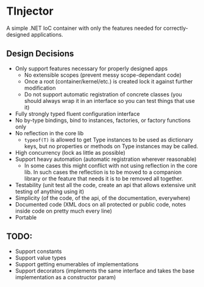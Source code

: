 # TInjector
A simple .NET IoC container with only the features needed for correctly-designed applications.

## Design Decisions
* Only support features necessary for properly designed apps 
	* No extensible scopes (prevent messy scope-dependant code)
	* Once a root (container/kernel/etc.) is created lock it against further modification
	* Do not support automatic registration of concrete classes (you should always wrap it in an interface so you can test things that use it)
* Fully strongly typed fluent configuration interface
* No by-type bindings, bind to instances, factories, or factory functions only
* No reflection in the core lib
    * `typeof(T)` is allowed to get Type instances to be used as dictionary keys, but no properties or methods on Type instances may be called.
* High concurrency (lock as little as possible)
* Support heavy automation (automatic registration wherever reasonable)
    * In some cases this might conflict with not using reflection in the core lib.
      In such cases the reflection is to be moved to a companion library or the feature that needs it is to be removed all together.
* Testability (unit test all the code, create an api that allows extensive unit testing of anything using it)
* Simplicity (of the code, of the api, of the documentation, everywhere)
* Documented code (XML docs on all protected or public code, notes inside code on pretty much every line)
* Portable

## TODO:
* Support constants
* Support value types
* Support getting enumerables of implementations
* Support decorators (implements the same interface and takes the base implementation as a constructor param)

